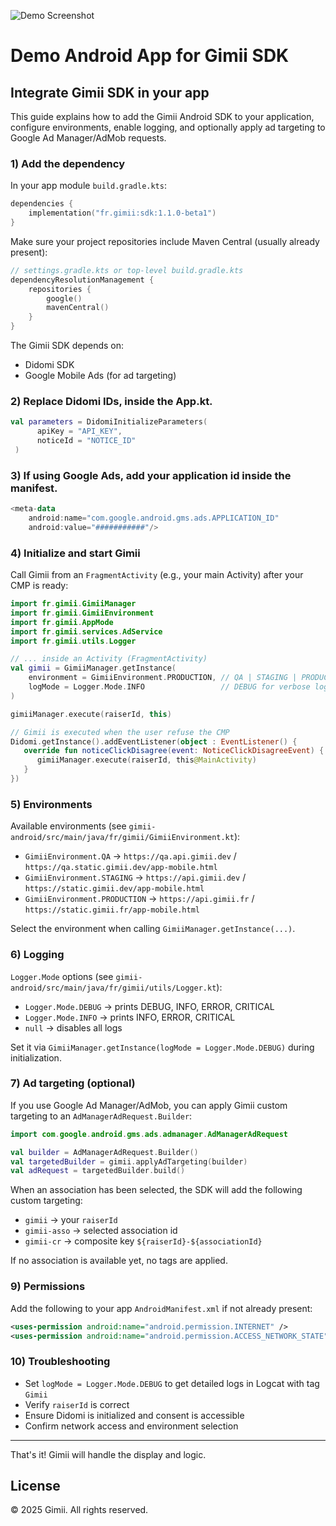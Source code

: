 ![Demo Screenshot](https://github.com/Gimii-solutions/gimii-ios-demo/blob/bdefa8240d38efb1aac2bd8ca5ab1a6196771d59/demo.png)

# Demo Android App for Gimii SDK


## Integrate Gimii SDK in your app

This guide explains how to add the Gimii Android SDK to your application, configure environments, enable logging, and optionally apply ad targeting to Google Ad Manager/AdMob requests.

### 1) Add the dependency
In your app module `build.gradle.kts`:

```kotlin
dependencies {
    implementation("fr.gimii:sdk:1.1.0-beta1")
}
```

Make sure your project repositories include Maven Central (usually already present):

```kotlin
// settings.gradle.kts or top-level build.gradle.kts
dependencyResolutionManagement {
    repositories {
        google()
        mavenCentral()
    }
}
```

The Gimii SDK depends on:
- Didomi SDK
- Google Mobile Ads (for ad targeting)

### 2) Replace Didomi IDs, inside the App.kt.
```kotlin
val parameters = DidomiInitializeParameters(
      apiKey = "API_KEY",
      noticeId = "NOTICE_ID"
 )
```

### 3) If using Google Ads, add your application id inside the manifest.
```kotlin
<meta-data
    android:name="com.google.android.gms.ads.APPLICATION_ID"
    android:value="###########"/>
```



### 4) Initialize and start Gimii
Call Gimii from an `FragmentActivity` (e.g., your main Activity) after your CMP is ready:

```kotlin
import fr.gimii.GimiiManager
import fr.gimii.GimiiEnvironment
import fr.gimii.AppMode
import fr.gimii.services.AdService
import fr.gimii.utils.Logger

// ... inside an Activity (FragmentActivity)
val gimii = GimiiManager.getInstance(
    environment = GimiiEnvironment.PRODUCTION, // QA | STAGING | PRODUCTION
    logMode = Logger.Mode.INFO                 // DEBUG for verbose logs, INFO for standard
)

gimiiManager.execute(raiserId, this)

// Gimii is executed when the user refuse the CMP
Didomi.getInstance().addEventListener(object : EventListener() {
   override fun noticeClickDisagree(event: NoticeClickDisagreeEvent) {
      gimiiManager.execute(raiserId, this@MainActivity)
   }
})
```

### 5) Environments
Available environments (see `gimii-android/src/main/java/fr/gimii/GimiiEnvironment.kt`):
- `GimiiEnvironment.QA` → `https://qa.api.gimii.dev` / `https://qa.static.gimii.dev/app-mobile.html`
- `GimiiEnvironment.STAGING` → `https://api.gimii.dev` / `https://static.gimii.dev/app-mobile.html`
- `GimiiEnvironment.PRODUCTION` → `https://api.gimii.fr` / `https://static.gimii.fr/app-mobile.html`

Select the environment when calling `GimiiManager.getInstance(...)`.

### 6) Logging
`Logger.Mode` options (see `gimii-android/src/main/java/fr/gimii/utils/Logger.kt`):
- `Logger.Mode.DEBUG` → prints DEBUG, INFO, ERROR, CRITICAL
- `Logger.Mode.INFO` → prints INFO, ERROR, CRITICAL
- `null` → disables all logs

Set it via `GimiiManager.getInstance(logMode = Logger.Mode.DEBUG)` during initialization.

### 7) Ad targeting (optional)
If you use Google Ad Manager/AdMob, you can apply Gimii custom targeting to an `AdManagerAdRequest.Builder`:

```kotlin
import com.google.android.gms.ads.admanager.AdManagerAdRequest

val builder = AdManagerAdRequest.Builder()
val targetedBuilder = gimii.applyAdTargeting(builder)
val adRequest = targetedBuilder.build()
```

When an association has been selected, the SDK will add the following custom targeting:
- `gimii` → your `raiserId`
- `gimii-asso` → selected association id
- `gimii-cr` → composite key `${raiserId}-${associationId}`

If no association is available yet, no tags are applied.

### 9) Permissions
Add the following to your app `AndroidManifest.xml` if not already present:

```xml
<uses-permission android:name="android.permission.INTERNET" />
<uses-permission android:name="android.permission.ACCESS_NETWORK_STATE" />
```

### 10) Troubleshooting
- Set `logMode = Logger.Mode.DEBUG` to get detailed logs in Logcat with tag `Gimii`
- Verify `raiserId` is correct
- Ensure Didomi is initialized and consent is accessible
- Confirm network access and environment selection

---

That's it! Gimii will handle the display and logic.

## License

© 2025 Gimii. All rights reserved.
